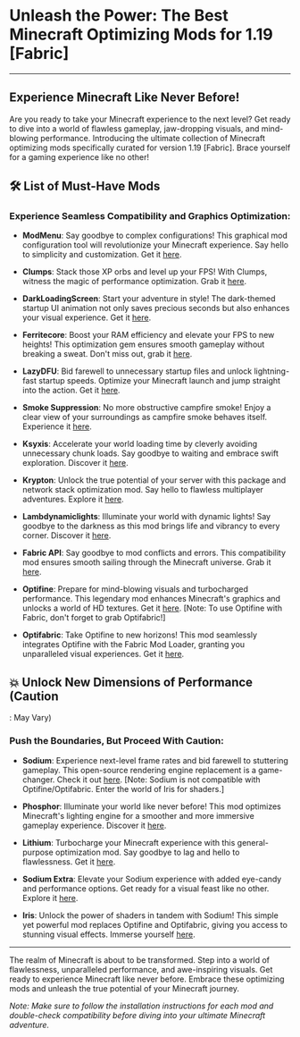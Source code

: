
# Unleash the Power: The Best Minecraft Optimizing Mods for 1.19 [Fabric]

----

## Experience Minecraft Like Never Before!

Are you ready to take your Minecraft experience to the next level? Get ready to dive into a world of flawless gameplay, jaw-dropping visuals, and mind-blowing performance. Introducing the ultimate collection of Minecraft optimizing mods specifically curated for version 1.19 [Fabric]. Brace yourself for a gaming experience like no other!

## 🛠️ List of Must-Have Mods

### Experience Seamless Compatibility and Graphics Optimization:

- **ModMenu**: Say goodbye to complex configurations! This graphical mod configuration tool will revolutionize your Minecraft experience. Say hello to simplicity and customization. Get it [here](https://www.curseforge.com/minecraft/mc-mods/modmenu).

- **Clumps**: Stack those XP orbs and level up your FPS! With Clumps, witness the magic of performance optimization. Grab it [here](https://www.curseforge.com/minecraft/mc-mods/clumps).

- **DarkLoadingScreen**: Start your adventure in style! The dark-themed startup UI animation not only saves precious seconds but also enhances your visual experience. Get it [here](https://www.curseforge.com/minecraft/mc-mods/dark-loading-screen).

- **Ferritecore**: Boost your RAM efficiency and elevate your FPS to new heights! This optimization gem ensures smooth gameplay without breaking a sweat. Don't miss out, grab it [here](https://www.curseforge.com/minecraft/mc-mods/ferritecore-fabric).

- **LazyDFU**: Bid farewell to unnecessary startup files and unlock lightning-fast startup speeds. Optimize your Minecraft launch and jump straight into the action. Get it [here](https://www.curseforge.com/minecraft/mc-mods/lazydfu).

- **Smoke Suppression**: No more obstructive campfire smoke! Enjoy a clear view of your surroundings as campfire smoke behaves itself. Experience it [here](https://www.curseforge.com/minecraft/mc-mods/smoke-suppression).

- **Ksyxis**: Accelerate your world loading time by cleverly avoiding unnecessary chunk loads. Say goodbye to waiting and embrace swift exploration. Discover it [here](https://www.curseforge.com/minecraft/mc-mods/ksyxis).

- **Krypton**: Unlock the true potential of your server with this package and network stack optimization mod. Say hello to flawless multiplayer adventures. Explore it [here](https://www.curseforge.com/minecraft/mc-mods/krypton).

- **Lambdynamiclights**: Illuminate your world with dynamic lights! Say goodbye to the darkness as this mod brings life and vibrancy to every corner. Discover it [here](https://www.curseforge.com/minecraft/mc-mods/lambdynamiclights).

- **Fabric API**: Say goodbye to mod conflicts and errors. This compatibility mod ensures smooth sailing through the Minecraft universe. Grab it [here](https://www.curseforge.com/minecraft/mc-mods/fabric-api).

- **Optifine**: Prepare for mind-blowing visuals and turbocharged performance. This legendary mod enhances Minecraft's graphics and unlocks a world of HD textures. Get it [here](https://www.optifine.net/home). [Note: To use Optifine with Fabric, don't forget to grab Optifabric!]

- **Optifabric**: Take Optifine to new horizons! This mod seamlessly integrates Optifine with the Fabric Mod Loader, granting you unparalleled visual experiences. Get it [here](https://www.curseforge.com/minecraft/mc-mods/optifabric).

## 💥 Unlock New Dimensions of Performance (Caution

: May Vary)

### Push the Boundaries, But Proceed With Caution:

- **Sodium**: Experience next-level frame rates and bid farewell to stuttering gameplay. This open-source rendering engine replacement is a game-changer. Check it out [here](https://www.curseforge.com/minecraft/mc-mods/sodium). [Note: Sodium is not compatible with Optifine/Optifabric. Enter the world of Iris for shaders.]

- **Phosphor**: Illuminate your world like never before! This mod optimizes Minecraft's lighting engine for a smoother and more immersive gameplay experience. Discover it [here](https://www.curseforge.com/minecraft/mc-mods/phosphor).

- **Lithium**: Turbocharge your Minecraft experience with this general-purpose optimization mod. Say goodbye to lag and hello to flawlessness. Get it [here](https://www.curseforge.com/minecraft/mc-mods/lithium).

- **Sodium Extra**: Elevate your Sodium experience with added eye-candy and performance options. Get ready for a visual feast like no other. Explore it [here](https://www.curseforge.com/minecraft/mc-mods/sodium-extra).

- **Iris**: Unlock the power of shaders in tandem with Sodium! This simple yet powerful mod replaces Optifine and Optifabric, giving you access to stunning visual effects. Immerse yourself [here](https://irisshaders.net/).

----

The realm of Minecraft is about to be transformed. Step into a world of flawlessness, unparalleled performance, and awe-inspiring visuals. Get ready to experience Minecraft like never before. Embrace these optimizing mods and unleash the true potential of your Minecraft journey.

*Note: Make sure to follow the installation instructions for each mod and double-check compatibility before diving into your ultimate Minecraft adventure.*


